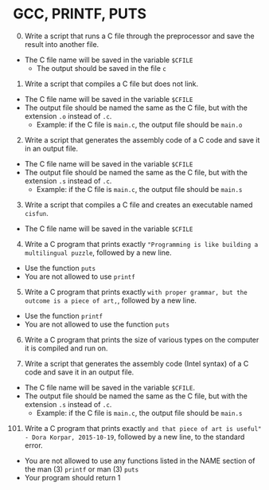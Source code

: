 # GCC, PRINTF, PUTS

0. Write a script that runs a C file through the preprocessor and save the result
into another file.
* The C file name will be saved in the variable `$CFILE`
  * The output should be saved in the file `c`

1. Write a script that compiles a C file but does not link.

  * The C file name will be saved in the variable `$CFILE`
  * The output file should be named the same as the C file, but with the extension `.o` instead of `.c`. 
    * Example: if the C file is `main.c`, the output file should be `main.o`

2. Write a script that generates the assembly code of a C code and save it in an
output file.

  * The C file name will be saved in the variable `$CFILE`
  * The output file should be named the same as the C file, but with the extension `.s` instead of `.c`. 
    * Example: if the C file is `main.c`, the output file should be `main.s`

3. Write a script that compiles a C file and creates an executable named
`cisfun`.

  * The C file name will be saved in the variable `$CFILE`

4. Write a C program that prints exactly `"Programming is like building a
multilingual puzzle`, followed by a new line.

  * Use the function `puts`
  * You are not allowed to use `printf`

5. Write a C program that prints exactly `with proper grammar, but the outcome is
a piece of art,`, followed by a new line.

  * Use the function `printf`
  * You are not allowed to use the function `puts`

6. Write a C program that prints the size of various types on the computer it is
compiled and run on.

100. Write a script that generates the assembly code (Intel syntax) of a C code and
save it in an output file.

  * The C file name will be saved in the variable `$CFILE`.
  * The output file should be named the same as the C file, but with the extension `.s` instead of `.c`. 
    * Example: if the C file is `main.c`, the output file should be `main.s`

101. Write a C program that prints exactly `and that piece of art is useful" - Dora
Korpar, 2015-10-19`, followed by a new line, to the standard error.

  * You are not allowed to use any functions listed in the NAME section of the man (3) `printf` or man (3) `puts`
  * Your program should return 1
